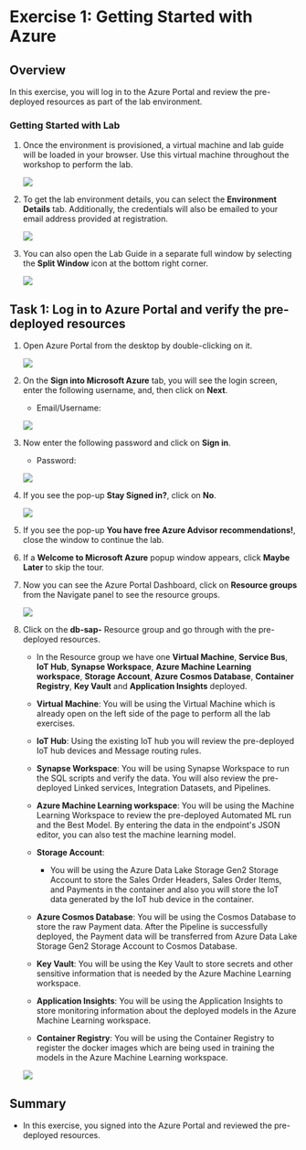 # Exercise 1: Getting Started with Azure

## Overview

In this exercise, you will log in to the Azure Portal and review the pre-deployed resources as part of the lab environment.

### Getting Started with Lab

1. Once the environment is provisioned, a virtual machine and lab guide will be loaded in your browser. Use this virtual machine throughout the workshop to perform the lab.

    ![](media/miw.png)

1. To get the lab environment details, you can select the **Environment Details** tab. Additionally, the credentials will also be emailed to your email address provided at registration.

    ![](media/miw1.png)
    
1. You can also open the Lab Guide in a separate full window by selecting the **Split Window** icon at the bottom right corner.

    ![](media/miw2.png) 
    
    
## Task 1: Log in to Azure Portal and verify the pre-deployed resources

1. Open Azure Portal from the desktop by double-clicking on it.
    
   ![](../Implementors/media/open-azure-portal.png)
   
2. On the **Sign into Microsoft Azure** tab, you will see the login screen, enter the following username, and, then click on **Next**.

   * Email/Username: <inject key="AzureAdUserEmail"></inject>

   ![](https://github.com/CloudLabsAI-Azure/AIW-SAP-on-Azure/raw/main/media/M2-Ex1-portalsignin-1.png?raw=true)

3. Now enter the following password and click on **Sign in**. 

   * Password: <inject key="AzureAdUserPassword"></inject>

   ![](https://github.com/CloudLabsAI-Azure/AIW-SAP-on-Azure/blob/main/media/M2-Ex1-portalsignin-2.png?raw=true)

4. If you see the pop-up **Stay Signed in?**, click on **No**.

   ![](https://github.com/CloudLabsAI-Azure/AIW-SAP-on-Azure/raw/main/media/M2-Ex1-portalsignin-3.png?raw=true)

5. If you see the pop-up **You have free Azure Advisor recommendations!**, close the window to continue the lab.

6. If a **Welcome to Microsoft Azure** popup window appears, click **Maybe Later** to skip the tour.

1. Now you can see the Azure Portal Dashboard, click on **Resource groups** from the Navigate panel to see the resource groups.

   ![](https://github.com/CloudLabsAI-Azure/AIW-SAP-on-Azure/blob/main/media/M2-Ex1-rg.png?raw=true)

1. Click on the **db-sap-<inject key="DeploymentID" enableCopy="false" />** Resource group and go through with the pre-deployed resources.

   * In the Resource group we have one **Virtual Machine**, **Service Bus**, **IoT Hub**, **Synapse Workspace**, **Azure Machine Learning workspace**, **Storage Account**, **Azure Cosmos Database**, **Container Registry**, **Key Vault** and **Application Insights** deployed.

   * **Virtual Machine**: You will be using the Virtual Machine which is already open on the left side of the page to perform all the lab exercises.

   * **IoT Hub**: Using the existing IoT hub you will review the pre-deployed IoT hub devices and Message routing rules. 

   * **Synapse Workspace**: You will be using Synapse Workspace to run the SQL scripts and verify the data. You will also review the pre-deployed Linked services, Integration Datasets, and Pipelines. 

   * **Azure Machine Learning workspace**: You will be using the Machine Learning Workspace to review the pre-deployed Automated ML run and the Best Model. By entering the data in the endpoint's JSON editor, you can also test the machine learning model.

    * **Storage Account**: 
       - You will be using the Azure Data Lake Storage Gen2 Storage Account to store the Sales Order Headers, Sales Order Items, and Payments in the container and also you will store the IoT data generated by the IoT hub device in the container.

    * **Azure Cosmos Database**: You will be using the Cosmos Database to store the raw Payment data. After the Pipeline is successfully deployed, the Payment data will be transferred from Azure Data Lake Storage Gen2 Storage Account to Cosmos Database.

    * **Key Vault**: You will be using the Key Vault to store secrets and other sensitive information that is needed by the Azure Machine Learning workspace.

    * **Application Insights**: You will be using the Application Insights to store monitoring information about the deployed models in the Azure Machine Learning workspace.

    * **Container Registry**: You will be using the Container Registry to register the docker images which are being used in training the models in the Azure Machine Learning workspace.
    
    ![](../Automated-Lab/media/e1-01.png)

## Summary

* In this exercise, you signed into the Azure Portal and reviewed the pre-deployed resources.
